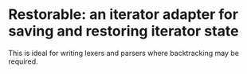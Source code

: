 # Restorable: an iterator adapter for saving and restoring iterator state

This is ideal for writing lexers and parsers where backtracking may be required.

